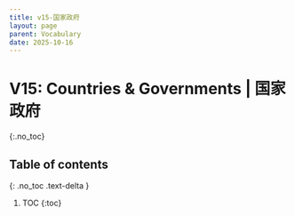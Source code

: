 ```yaml
---
title: v15-国家政府
layout: page
parent: Vocabulary
date: 2025-10-16
---
```


# V15: Countries & Governments | 国家政府
{:.no_toc}

## Table of contents
{: .no_toc .text-delta }

1. TOC
{:toc}
